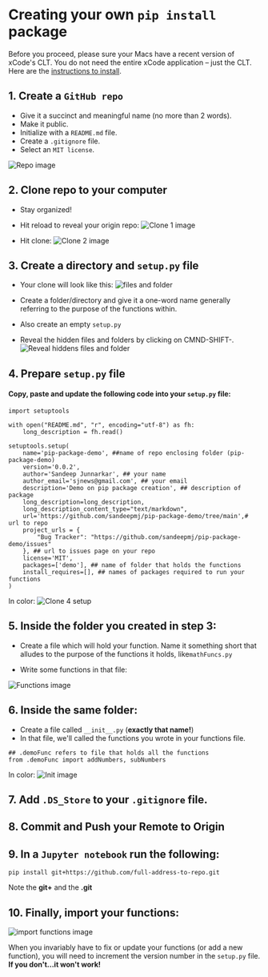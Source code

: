 # Creating your own ```pip install``` package

Before you proceed, please sure your Macs have a recent version of xCode's CLT. You do not need the entire xCode application – just the CLT. Here are the <a href="https://www.freecodecamp.org/news/install-xcode-command-line-tools/">instructions to install</a>.

## 1. Create a ```GitHub repo```

- Give it a succinct and meaningful name (no more than 2 words).
- Make it public.
- Initialize with a ```README.md``` file.
- Create a ```.gitignore``` file.
- Select an ```MIT license```.

![Repo image](/images/01-create-repo.png)

## 2. Clone repo to your computer
- Stay organized!
- Hit reload to reveal your origin repo:
![Clone 1 image](/images/02A-clone.png)

- Hit clone:
![Clone 2 image](/images/02B-clone.png)

## 3. Create a directory and ```setup.py``` file
- Your clone will look like this:
![files and folder](/images/03A-organization.png)

- Create a folder/directory and give it a one-word name generally referring to the purpose of the functions within.
- Also create an empty ```setup.py```
- Reveal the hidden files and folders by clicking on CMND-SHIFT-.
![Reveal hiddens files and folder](/images/03B-organization.png)

## 4. Prepare ```setup.py``` file
#### Copy, paste and update the following code into your ```setup.py``` file:

```
import setuptools

with open("README.md", "r", encoding="utf-8") as fh:
    long_description = fh.read()

setuptools.setup(
    name='pip-package-demo', ##name of repo enclosing folder (pip-package-demo)
    version='0.0.2',
    author='Sandeep Junnarkar', ## your name
    author_email='sjnews@gmail.com', ## your email
    description='Demo on pip package creation', ## description of package
    long_description=long_description,
    long_description_content_type="text/markdown",
    url='https://github.com/sandeepmj/pip-package-demo/tree/main',# url to repo
    project_urls = {
        "Bug Tracker": "https://github.com/sandeepmj/pip-package-demo/issues"
    }, ## url to issues page on your repo
    license='MIT',
    packages=['demo'], ## name of folder that holds the functions
    install_requires=[], ## names of packages required to run your functions
)
```

In color:
![Clone 4 setup](/images/04-setup.png)

## 5. Inside the folder you created in step 3:

- Create a file which will hold your function. Name it something short that alludes to the purpose of the functions it holds, like```mathFuncs.py```

- Write some functions in that file:

![Functions image](/images/05A-fucntions.png)

## 6. Inside the same folder:

- Create a file called ```__init__.py``` (**exactly that name!**) 
- In that file, we'll called the functions you wrote in your functions file.

```
## .demoFunc refers to file that holds all the functions
from .demoFunc import addNumbers, subNumbers
```

In color:
![Init image](/images/06A-init.png)

## 7. Add ```.DS_Store``` to your ```.gitignore``` file.

## 8. Commit and Push your Remote to Origin

## 9. In a ```Jupyter notebook``` run the following:

```pip install git+https://github.com/full-address-to-repo.git```

Note the **git+** and the **.git**

## 10. Finally, import your functions:
![import functions image](/images/10A-import.png)

When you invariably have to fix or update your functions (or add a new function), you will need to increment the version number in the ```setup.py``` file. **If you don't...it won't work!**